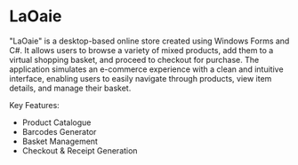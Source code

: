 # LaOaie
"LaOaie" is a desktop-based online store created using Windows Forms and C#. It allows users to browse a variety of mixed products, add them to a virtual shopping basket, and proceed to checkout for purchase. The application simulates an e-commerce experience with a clean and intuitive interface, enabling users to easily navigate through products, view item details, and manage their basket.

Key Features:
- Product Catalogue
- Barcodes Generator
- Basket Management
- Checkout & Receipt Generation

